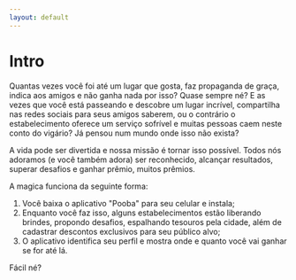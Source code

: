 ```yaml
---
layout: default
---
```


# Intro

Quantas vezes você foi até um lugar que gosta, faz propaganda de graça, indica aos amigos e não ganha nada por isso? Quase sempre né? E as vezes que você está passeando e descobre um lugar incrível, compartilha nas redes sociais para seus amigos saberem, ou o contrário o estabelecimento oferece um serviço sofrível e muitas pessoas caem neste conto do vigário? Já pensou num mundo onde isso não exista?

A vida pode ser divertida e nossa missão é tornar isso possível. Todos nós adoramos (e você também adora) ser reconhecido, alcançar resultados, superar desafios e ganhar prêmio, muitos prêmios.

A magica funciona da seguinte forma:

1.	Você baixa o aplicativo "Pooba" para seu celular e instala;
2.	Enquanto você faz isso, alguns estabelecimentos estão liberando brindes, propondo desafios, espalhando tesouros pela cidade, além de cadastrar descontos exclusivos para seu público alvo;
3.	O aplicativo identifica seu perfil e mostra onde e quanto você vai ganhar se for até lá.

Fácil né? 